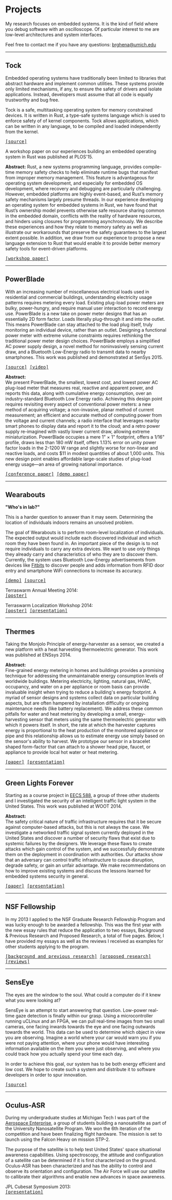 Projects
========

My research focuses on embedded systems. It is the kind of field
where you debug software with an oscilloscope. Of particular interest to me
are low-level architectures and system interfaces.

Feel free to contact me if you have any questions: brghena@umich.edu

---

Tock
----
Embedded operating systems have traditionally been limited to
libraries that abstract hardware and implement common utilities. These
systems provide only limited mechanisms, if any, to ensure the safety
of drivers and isolate applications. Instead, developers must assume
that all code is equally trustworthy and bug free.

Tock is a safe, multitasking operating system for memory
constrained devices. It is written in Rust, a type-safe systems language
which is used to enforce safety of of kernel components. Tock allows
applications, which can be written in any language, to be compiled and loaded
independently from the kernel.

<p>
<tt>
<a href="https://github.com/helena-project/tock">[source]</a>
</tt>
</p>

A workshop paper on our experiences building an embedded operating system in
Rust was published at PLOS'15.

**Abstract:**
Rust, a new systems programming language, provides compile-time memory safety
checks to help eliminate runtime bugs that manifest from improper memory
management. This feature is advantageous for operating system development, and
especially for embedded OS development, where recovery and debugging are
particularly challenging. However, embedded platforms are highly event-based,
and Rust’s memory safety mechanisms largely presume threads. In our experience
developing an operating system for embedded systems in Rust, we have found that
Rust’s ownership model prevents otherwise safe resource sharing common in the
embedded domain, conflicts with the reality of hardware resources, and hinders
using closures for programming asynchronously. We describe these experiences
and how they relate to memory safety as well as illustrate our workarounds that
preserve the safety guarantees to the largest extent possible. In addition, we
draw from our experience to propose a new language extension to Rust that would
enable it to provide better memory safety tools for event-driven platforms.

<p>
<tt>
<a href="projects/tock/levy15ownership.pdf">[workshop paper]</a>
</tt>
</p>

---

PowerBlade
----------
With an increasing number of miscellaneous electrical loads used in residential
and commercial buildings, understanding electricity usage patterns requires
metering every load. Existing plug-load power meters are bulky, power-hungry,
and require manual user interaction to record energy use. PowerBlade is a new
take on power meter designs that has an essentially 2D form factor. Loads
literally plug-through it and into the outlet. This means PowerBlade can stay
attached to the load plug itself, truly monitoring an individual device, rather
than an outlet. Designing a functional power meter with extreme volume
constraints requires rethinking the traditional power meter design choices.
PowerBlade employs a simplified AC power supply design, a novel method for
noninvasively sensing current draw, and a Bluetooth Low-Energy radio to
transmit data to nearby smartphones. This work was published and demonstrated
at SenSys 2015.

<p>
<tt>
<a href="https://github.com/lab11/powerblade">[source]</a>
<a href="https://youtu.be/oNUXhCDnHoE">[video]</a>
</tt>
</p>

**Abstract:**  
We present PowerBlade, the smallest, lowest cost, and lowest
power AC plug-load meter that measures real, reactive and apparent power, and
reports this data, along with cumulative energy consumption, over an
industry-standard Bluetooth Low Energy radio. Achieving this design point
requires revisiting every aspect of conventional power meters: a new method of
acquiring voltage; a non-invasive, planar method of current measurement; an
efficient and accurate method of computing power from the voltage and current
channels; a radio interface that leverages nearby smart phones to display data
and report it to the cloud; and a retro power supply re-imagined with vastly
lower current draw, allowing extreme miniaturization. PowerBlade occupies a
mere 1" × 1" footprint, offers a 1/16" profile, draws less than 180 mW itself,
offers 1.13% error on unity power factor loads in the 2-1200 W range and
slightly worse for non-linear and reactive loads, and costs $11 in modest
quantities of about 1,000 units. This new design point enables affordable
large-scale studies of plug-load energy usage—an area of growing national
importance.

<p>
<tt>
<a href="projects/powerblade/debruin15powerblade.pdf">[conference paper]</a>
<a href="projects/powerblade/debruin15powerblade-demo.pdf">[demo paper]</a>
</tt>
</p>

---

Wearabouts
-----------
**"Who's in lab?"**

This is a harder question to answer than it may seem. Determining the location of
individuals indoors remains an unsolved problem.

The goal of Wearabouts is to perform room-level localization of individuals.
The expected output would include each discovered individual and
which room they have been found in.
An important piece of the design is to not require individuals to carry any
extra devices. We want to use only things they already carry and
characteristics of who they are to discover them. Currently, the system uses
Bluetooth Low-Energy advertisements from devices like
[Fitbits](https://www.fitbit.com/) to discover people and adds information from
RFID door entry and smartphone WiFi connections to increase its accuracy.

<p>
<tt>
<a href="http://inductor.eecs.umich.edu/whereabouts.html">[demo]</a>
<a href="https://github.com/lab11/whereabouts">[source]</a>
</tt>
</p>

<p>
Terraswarm Annual Meeting 2014:
<br>
<tt>
<a href="projects/whereabouts/wearabouts_terraswarmAnnual.pdf">[poster]</a>
</tt>
</p>


<p>
Terraswarm Localization Workshop 2014:
<br>
<tt>
<a href="projects/whereabouts/whereabouts_terraswarmLocalization.pdf">[poster]</a>
<a href="projects/whereabouts/whereabouts.pptx">[presentation]</a>
</tt>
</p>

---

Thermes
-------
Taking the Monjolo Principle of energy-harvester as a sensor, we created a new
platform with a heat harvesting thermoelectric generator. This work was
published at ENSsys 2014.

**Abstract:**  
Fine-grained energy metering in homes and buildings provides a promising
technique for addressing the unmaintainable energy consumption levels of
worldwide buildings. Metering electricity, lighting, natural gas, HVAC,
occupancy, and water on a per appliance or room basis can provide invaluable insight
when trying to reduce a building's energy footprint. A myriad of sensor designs
and systems collect data on particular building aspects, but are often hampered
by installation difficulty or ongoing maintenance needs (like battery
replacement). We address these common pitfalls for water and heat metering by
developing a small, energy-harvesting sensor that meters using the same
thermoelectric generator with which it powers itself. In short, the rate at which
the harvester captures energy is proportional to the heat production of the
monitored appliance or pipe and this relationship allows us to estimate energy use
simply based on the sensor's ability to harvest. We prototype our sensor in a
bracelet shaped form-factor that can attach to a shower head pipe, faucet, or
appliance to provide local hot water or heat metering.

<p>
<tt>
<a href="projects/thermonjolo/campbell14thermes.pdf">[paper]</a>
<a href="projects/thermonjolo/campbell14thermes.pptx">[presentation]</a>
</tt>
</p>

---

Green Lights Forever
-------------------
Starting as a course project in
[EECS 588](https://www.eecs.umich.edu/courses/eecs588/), a group of three other
students and I investigated the security of an intelligent traffic light system
in the United States. This work was published at WOOT 2014.

**Abstract:**  
The safety critical nature of traffic infrastructure requires that it
be secure against computer-based attacks, but this is not always the case.
We investigate a networked traffic signal system currently deployed in the
United States and discover a number of security flaws that exist due to
systemic failures by the designers. We leverage these flaws to create attacks
which gain control of the system, and we successfully demonstrate them on the
deployment in coordination with authorities. Our attacks show that an
adversary can control traffic infrastructure to cause disruption, degrade
safety, or gain an unfair advantage. We make recommendations on how to improve
existing systems and discuss the lessons learned for embedded systems security
in general.

<p>
<tt>
<a href="projects/green_lights/ghena14green_lights.pdf">[paper]</a>
<a href="projects/green_lights/ghena14green_lights.pptx">[presentation]</a>
</tt>
</p>

---

NSF Fellowship
--------------
In my 2013 I applied to the NSF Graduate Research
Fellowship Program and was lucky enough to be awarded a fellowship. This was
the first year with the new essay rules that reduce the application to two
essays, Background & Previous Research and Proposed Research, a total of five
pages. Below, I have provided my essays as well as the reviews I received as
examples for other students applying to the program.

<p>
<tt>
<a href="projects/fellowships/nsf_background_prevResearch.pdf">[background and previous research]</a>
<a href="projects/fellowships/nsf_propResearch.pdf">[proposed research]</a>
<a href="projects/fellowships/nsf_reviews.pdf">[reviews]</a>
</tt>
</p>

---

SensEye
-------
The eyes are the window to the soul. What could a computer do if it knew what
you were looking at?

SensEye is an attempt to start answering that question. Low-power real-time
gaze detection is finally within our grasp. Using a microcontroller running
uCLinux and an FPGA, we can pull real-time images from two small cameras, one
facing inwards towards the eye and one facing outwards towards the world. This
data can be used to determine which object in view you are observing. Imagine
a world where your car would warn you if you were not paying attention, where
your phone would have interesting information available on the item you were
just observing, and where you could track how you actually spend your time each
day.

In order to achieve this goal, our system has to be both energy efficient and 
low cost. We hope to create such a system and distribute it to software
developers in order to spur innovation.

<p>
<tt>
<a href="https://github.com/lab11/SensEye-2">[source]</a>
</tt>
</p>

---

Oculus-ASR
----------
During my undergraduate studies at Michigan Tech I was part of the
[Aerospace Enterprise](http://www.aerospace.mtu.edu/), a group of students 
building a nanosatellite as part of the University Nanosatellite Program. We
won the 6th iteration of the competition and have been finalizing flight
hardware. The mission is set to launch using the Falcon Heavy on mission STP-2.

The purpose of the satellite is to help test United States' space situational
awareness capabilities. Using spectroscopy, the attitude and configuration of
a satellite can be determined if it is first characterized on the ground.
Oculus-ASR has been characterized and has the ability to control and observe
its orientation and configuration. The Air Force will use our satellite to 
callibrate their algorithms and enable new advances in space awareness.

<p>
JPL Cubesat Symposium 2013:
<br>
<tt>
<a href="projects/nanosat/Oculus_ASR_Nanosatellite_JPL.pptx">[presentation]</a>
</tt>
</p>



